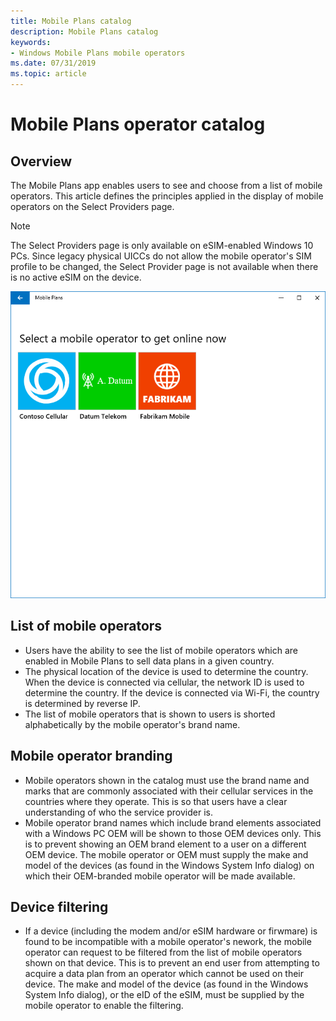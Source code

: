 ```yaml
---
title: Mobile Plans catalog
description: Mobile Plans catalog
keywords:
- Windows Mobile Plans mobile operators
ms.date: 07/31/2019
ms.topic: article
---
```



# Mobile Plans operator catalog

## Overview

The Mobile Plans app enables users to see and choose from a list of mobile operators. This article defines the principles applied in the display of mobile operators on the Select Providers page.

> [!NOTE]
> The Select Providers page is only available on eSIM-enabled Windows 10 PCs. Since legacy physical UICCs do not allow the mobile operator's SIM profile to be changed, the Select Provider page is not available when there is no active eSIM on the device.

![Select Providers page.](images/select_provider_page.png)

## List of mobile operators

- Users have the ability to see the list of mobile operators which are enabled in Mobile Plans to sell data plans in a given country.
- The physical location of the device is used to determine the country. When the device is connected via cellular, the network ID is used to determine the country. If the device is connected via Wi-Fi, the country is determined by reverse IP.
- The list of mobile operators that is shown to users is shorted alphabetically by the mobile operator's brand name.

## Mobile operator branding
- Mobile operators shown in the catalog must use the brand name and marks that are commonly associated with their cellular services in the countries where they operate. This is so that users have a clear understanding of who the service provider is.
- Mobile operator brand names which include brand elements associated with a Windows PC OEM will be shown to those OEM devices only. This is to prevent showing an OEM brand element to a user on a different OEM device. The mobile operator or OEM must supply the make and model of the devices (as found in the Windows System Info dialog) on which their OEM-branded mobile operator will be made available.

## Device filtering
- If a device (including the modem and/or eSIM hardware or firwmare) is found to be incompatible with a mobile operator's nework, the mobile operator can request to be filtered from the list of mobile operators shown on that device. This is to prevent an end user from attempting to acquire a data plan from an operator which cannot be used on their device. The make and model of the device (as found in the Windows System Info dialog), or the eID of the eSIM, must be supplied by the mobile operator to enable the filtering.
